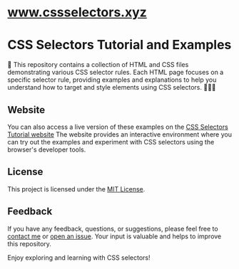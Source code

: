 # www.cssselectors.xyz

# CSS Selectors Tutorial and Examples
📂 This repository contains a collection of HTML and CSS files demonstrating various CSS selector rules. Each HTML page focuses on a specific selector rule, providing examples and explanations to help you understand how to target and style elements using CSS selectors. 🎨📝💡

## Website

You can also access a live version of these examples on the [CSS Selectors Tutorial website](http://www.cssselectors.xyz/) The website provides an interactive environment where you can try out the examples and experiment with CSS selectors using the browser's developer tools.


## License

This project is licensed under the [MIT License](LICENSE.md).

## Feedback

If you have any feedback, questions, or suggestions, please feel free to [contact me](mailto:kawsar@kawsarlog.com) or [open an issue](https://github.com/kawsarlog/CSS-Selectors-Tutorial/issues). Your input is valuable and helps to improve this repository.

Enjoy exploring and learning with CSS selectors!


